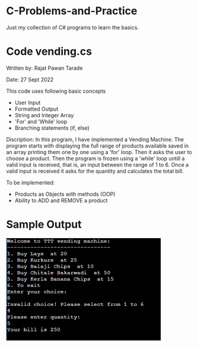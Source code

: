 # C-Problems-and-Practice
Just my collection of C# programs to learn the basics.

# Code vending.cs
Written by: Rajat Pawan Tarade

Date: 27 Sept 2022

 This code uses following basic concepts 

* User Input
* Formatted Output
* String and Integer Array
* 'For' and 'While' loop
* Branching statements (if, else)
 
 Discription: In this program, I have implemented a Vending Machine.
 The program starts with displaying the full range of products available saved in an array
 printing them one by one using a 'for' loop. Then it asks the user to choose a product.
 Then the program is frozen using a 'while' loop untill a valid input is received, that is,
 an input between the range of 1 to 6. Once a valid input is received it asks for the quantity 
 and calculates the total bill. 
 
 To be implemented:
 * Products as Objects with methods (OOP)
 * Ability to ADD and REMOVE a product
 
# Sample Output

![](output.PNG)
